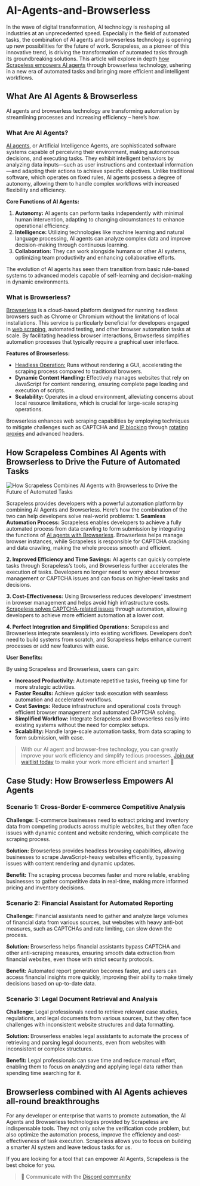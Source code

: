 # AI-Agents-and-Browserless
In the wave of digital transformation, AI technology is reshaping all industries at an unprecedented speed. Especially in the field of automated tasks, the combination of AI agents and browserless technology is opening up new possibilities for the future of work. Scrapeless, as a pioneer of this innovative trend, is driving the transformation of automated tasks through its groundbreaking solutions. This article will explore in depth [how Scrapeless empowers AI agents](https://www.scrapeless.com/en/ai-agent?utm_source=official&utm_medium=blog&utm_campaign=aiagentwithbrowserless) through browserless technology, ushering in a new era of automated tasks and bringing more efficient and intelligent workflows.
## What Are AI Agents & Browserless
AI agents and browserless technology are transforming automation by streamlining processes and increasing efficiency – here’s how.

### What Are AI Agents?

[AI agents](https://www.scrapeless.com/en/ai-agent?utm_source=official&utm_medium=blog&utm_campaign=aiagentwithbrowserless), or Artificial Intelligence Agents, are sophisticated software systems capable of perceiving their environment, making autonomous decisions, and executing tasks. They exhibit intelligent behaviors by analyzing data inputs—such as user instructions and contextual information—and adapting their actions to achieve specific objectives. Unlike traditional software, which operates on fixed rules, AI agents possess a degree of autonomy, allowing them to handle complex workflows with increased flexibility and efficiency.

**Core Functions of AI Agents:**
1. **Autonomy:** AI agents can perform tasks independently with minimal human intervention, adapting to changing circumstances to enhance operational efficiency.
2. **Intelligence:** Utilizing technologies like machine learning and natural language processing, AI agents can analyze complex data and improve decision-making through continuous learning.
3. **Collaboration:** They can work alongside humans or other AI systems, optimizing team productivity and enhancing collaborative efforts.
   
The evolution of AI agents has seen them transition from basic rule-based systems to advanced models capable of self-learning and decision-making in dynamic environments.

### What is Browserless?
[Browserless](https://browserless.scrapeless.com/?utm_source=official&utm_medium=blog&utm_campaign=aiagentwithbrowserless) is a cloud-based platform designed for running headless browsers such as Chrome or Chromium without the limitations of local installations. This service is particularly beneficial for developers engaged in [web scraping](https://www.scrapeless.com/en/blog/web-scraping-proxy?utm_source=official&utm_medium=blog&utm_campaign=aiagentwithbrowserless), automated testing, and other browser automation tasks at scale. By facilitating headless browser interactions, Browserless simplifies automation processes that typically require a graphical user interface.

**Features of Browserless:**

- [Headless Operation:](https://www.scrapeless.com/en/product/scraping-browser?utm_source=official&utm_medium=blog&utm_campaign=aiagentwithbrowserless) Runs without rendering a GUI, accelerating the scraping process compared to traditional browsers.
- **Dynamic Content Handling:** Effectively manages websites that rely on JavaScript for content rendering, ensuring complete page loading and execution of scripts.
- **Scalability:** Operates in a cloud environment, alleviating concerns about local resource limitations, which is crucial for large-scale scraping operations.

Browserless enhances web scraping capabilities by employing techniques to mitigate challenges such as CAPTCHA and [IP blocking](https://www.scrapeless.com/en/product/proxies) through [rotating proxies](https://www.scrapeless.com/en/blog/how-to-roate-ip-address?utm_source=official&utm_medium=blog&utm_campaign=aiagentwithbrowserless) and advanced headers.

## How Scrapeless Combines AI Agents with Browserless to Drive the Future of Automated Tasks
![How Scrapeless Combines AI Agents with Browserless to Drive the Future of Automated Tasks](https://assets.scrapeless.com/prod/posts/ai-agents-with-browserless/b0438c705ea2ada75a3ff6b54f90da68.jpeg)

Scrapeless provides developers with a powerful automation platform by combining AI Agents and Browserless. Here’s how the combination of the two can help developers solve real-world problems:
**1. Seamless Automation Process:** Scrapeless enables developers to achieve a fully automated process from data crawling to form submission by integrating the functions of [AI agents with Browserless](https://www.scrapeless.com/en/blog/ai-agent?utm_source=official&utm_medium=blog&utm_campaign=aiagentwithbrowserless). Browserless helps manage browser instances, while Scrapeless is responsible for CAPTCHA cracking and data crawling, making the whole process smooth and efficient.

**2. Improved Efficiency and Time Savings:** AI agents can quickly complete tasks through Scrapeless’s tools, and Browserless further accelerates the execution of tasks. Developers no longer need to worry about browser management or CAPTCHA issues and can focus on higher-level tasks and decisions.

**3. Cost-Effectiveness:** Using Browserless reduces developers' investment in browser management and helps avoid high infrastructure costs. [Scrapeless solves CAPTCHA-related issues](https://www.scrapeless.com/en/product/captcha-solver?utm_source=official&utm_medium=blog&utm_campaign=aiagentwithbrowserless) through automation, allowing developers to achieve more efficient automation at a lower cost.

**4. Perfect Integration and Simplified Operations:** Scrapeless and Browserless integrate seamlessly into existing workflows. Developers don’t need to build systems from scratch, and Scrapeless helps enhance current processes or add new features with ease.

**User Benefits:**

By using Scrapeless and Browserless, users can gain:
- **Increased Productivity:** Automate repetitive tasks, freeing up time for more strategic activities.
- **Faster Results:** Achieve quicker task execution with seamless automation and accelerated workflows.
- **Cost Savings:** Reduce infrastructure and operational costs through efficient browser management and automated CAPTCHA solving.
- **Simplified Workflow:** Integrate Scrapeless and Browserless easily into existing systems without the need for complex setups.
- **Scalability:** Handle large-scale automation tasks, from data scraping to form submission, with ease.

> With our AI agent and browser-free technology, you can greatly improve your work efficiency and simplify tedious processes. [Join our waitlist today](https://app.scrapeless.com/passport/login?utm_source=official&utm_medium=blog&utm_campaign=aiagentwithbrowserless) to make your work more efficient and smarter! 🚀

## Case Study: How Browserless Empowers AI Agents
### Scenario 1: Cross-Border E-commerce Competitive Analysis

**Challenge:** E-commerce businesses need to extract pricing and inventory data from competing products across multiple websites, but they often face issues with dynamic content and website rendering, which complicate the scraping process.

**Solution:** Browserless provides headless browsing capabilities, allowing businesses to scrape JavaScript-heavy websites efficiently, bypassing issues with content rendering and dynamic updates.

**Benefit:** The scraping process becomes faster and more reliable, enabling businesses to gather competitive data in real-time, making more informed pricing and inventory decisions.

### Scenario 2: Financial Assistant for Automated Reporting

**Challenge:** Financial assistants need to gather and analyze large volumes of financial data from various sources, but websites with heavy anti-bot measures, such as CAPTCHAs and rate limiting, can slow down the process.

**Solution:** Browserless helps financial assistants bypass CAPTCHA and other anti-scraping measures, ensuring smooth data extraction from financial websites, even those with strict security protocols.

**Benefit:** Automated report generation becomes faster, and users can access financial insights more quickly, improving their ability to make timely decisions based on up-to-date data.
### Scenario 3: Legal Document Retrieval and Analysis
**Challenge:** Legal professionals need to retrieve relevant case studies, regulations, and legal documents from various sources, but they often face challenges with inconsistent website structures and data formatting.

**Solution:** Browserless enables legal assistants to automate the process of retrieving and parsing legal documents, even from websites with inconsistent or complex structures.

**Benefit:** Legal professionals can save time and reduce manual effort, enabling them to focus on analyzing and applying legal data rather than spending time searching for it.

## Browserless combined with AI Agents achieves all-round breakthroughs
For any developer or enterprise that wants to promote automation, the AI Agents and Browserless technologies provided by Scrapeless are indispensable tools. They not only solve the verification code problem, but also optimize the automation process, improve the efficiency and cost-effectiveness of task execution. Scrapeless allows you to focus on building a smarter AI system and leave tedious tasks for us.

If you are looking for a tool that can empower AI Agents, Scrapeless is the best choice for you.
> 📢 Communicate with the [Discord community](https://discord.com/invite/xBcTfGPjCQ?utm_source=official&utm_medium=blog&utm_campaign=aiagentwithbrowserless)
